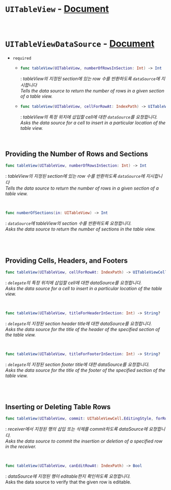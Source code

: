 # `UITableView` - [Document](https://developer.apple.com/documentation/uikit/views_and_controls/table_views)

<br>

# `UITableViewDataSource` - [Document](https://developer.apple.com/documentation/uikit/uitableviewdatasource)

- `required` 
    -   ```swift
        func tableView(UITableView, numberOfRowsInSection: Int) -> Int
        ```
        : *tableView의 지정된 section에 있는 row 수를 반환하도록 `dataSource`에 지시합니다*
        <br>*Tells the data source to return the number of rows in a given section of a table view.*
    
    -   ```swift
        func tableView(UITableView, cellForRowAt: IndexPath) -> UITableViewCell
        ```
        : *tableView의 특정 위치에 삽입할 cell에 대한 `dataSource`를 요청합니다.*
        <br>*Asks the data source for a cell to insert in a particular location of the table view.*

<br>

## Providing the Number of Rows and Sections

```swift
func tableView(UITableView, numberOfRowsInSection: Int) -> Int
```
: *tableView의 지정된 section에 있는 row 수를 반환하도록 `dataSource`에 지시합니다*
<br>*Tells the data source to return the number of rows in a given section of a table view.*

<br>

```swift
func numberOfSections(in: UITableView) -> Int
```
: *`dataSource`에 tableView의 section 수를 반환하도록 요청합니다.*
<br>*Asks the data source to return the number of sections in the table view.*

<br>
<br>

## Providing Cells, Headers, and Footers
```swift
func tableView(UITableView, cellForRowAt: IndexPath) -> UITableViewCell
```
: *`delegate`의 특정 위치에 삽입할 cell에 대한 dataSource를 요청합니다.*
<br>*Asks the data source for a cell to insert in a particular location of the table view.*

<br>

```swift
func tableView(UITableView, titleForHeaderInSection: Int) -> String?
```
: *`delegate`의 지정된 section header title에 대한 dataSource를 요청합니다.*
<br>*Asks the data source for the title of the header of the specified section of the table view.*

<br>

```swift
func tableView(UITableView, titleForFooterInSection: Int) -> String?
```
: *`delegate`의 지정된 section footer title에 대한 dataSource를 요청합니다.*
<br>*Asks the data source for the title of the footer of the specified section of the table view.*

<br>
<br>

## Inserting or Deleting Table Rows


```swift
func tableView(UITableView, commit: UITableViewCell.EditingStyle, forRowAt: IndexPath)
```
: *receiver에서 지정된 행의 삽입 또는 삭제를 commit하도록 dataSource에 요청합니다.*
<br>*Asks the data source to commit the insertion or deletion of a specified row in the receiver.*


<br>

```swift
func tableView(UITableView, canEditRowAt: IndexPath) -> Bool
```
: *dataSource에 지정된 행이 editable한지 확인하도록 요청합니다.*
<br>Asks the data source to verify that the given row is editable.
<br>


